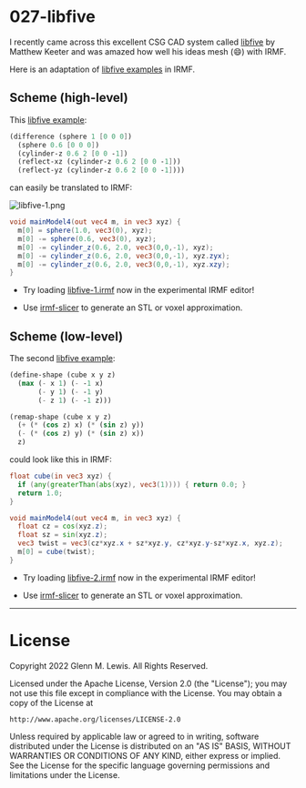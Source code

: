 # 027-libfive

I recently came across this excellent CSG CAD system called
[libfive](https://libfive.com)
by Matthew Keeter and was amazed how well his ideas mesh (:smile:)
with IRMF.

Here is an adaptation of [libfive examples](https://libfive.com/examples)
in IRMF.

## Scheme (high-level)

This [libfive example](https://libfive.com/examples/#stdlib):

```scheme
(difference (sphere 1 [0 0 0])
  (sphere 0.6 [0 0 0])
  (cylinder-z 0.6 2 [0 0 -1])
  (reflect-xz (cylinder-z 0.6 2 [0 0 -1]))
  (reflect-yz (cylinder-z 0.6 2 [0 0 -1])))
```

can easily be translated to IRMF:

![libfive-1.png](libfive-1.png)

```glsl
void mainModel4(out vec4 m, in vec3 xyz) {
  m[0] = sphere(1.0, vec3(0), xyz);
  m[0] -= sphere(0.6, vec3(0), xyz);
  m[0] -= cylinder_z(0.6, 2.0, vec3(0,0,-1), xyz);
  m[0] -= cylinder_z(0.6, 2.0, vec3(0,0,-1), xyz.zyx);
  m[0] -= cylinder_z(0.6, 2.0, vec3(0,0,-1), xyz.xzy);
}
```

* Try loading [libfive-1.irmf](https://gmlewis.github.io/irmf-editor/?s=github.com/gmlewis/irmf-examples/blob/master/examples/027-libfive/libfive-1.irmf) now in the experimental IRMF editor!

* Use [irmf-slicer](https://github.com/gmlewis/irmf-slicer) to generate an STL or voxel approximation.

## Scheme (low-level)

The second [libfive example](https://libfive.com/examples/#scheme):

```scheme
(define-shape (cube x y z)
  (max (- x 1) (- -1 x)
       (- y 1) (- -1 y)
       (- z 1) (- -1 z)))

(remap-shape (cube x y z)
  (+ (* (cos z) x) (* (sin z) y))
  (- (* (cos z) y) (* (sin z) x))
  z)
```

could look like this in IRMF:

```glsl
float cube(in vec3 xyz) {
  if (any(greaterThan(abs(xyz), vec3(1)))) { return 0.0; }
  return 1.0;
}

void mainModel4(out vec4 m, in vec3 xyz) {
  float cz = cos(xyz.z);
  float sz = sin(xyz.z);
  vec3 twist = vec3(cz*xyz.x + sz*xyz.y, cz*xyz.y-sz*xyz.x, xyz.z);
  m[0] = cube(twist);
}
```

* Try loading [libfive-2.irmf](https://gmlewis.github.io/irmf-editor/?s=github.com/gmlewis/irmf-examples/blob/master/examples/027-libfive/libfive-2.irmf) now in the experimental IRMF editor!

* Use [irmf-slicer](https://github.com/gmlewis/irmf-slicer) to generate an STL or voxel approximation.


----------------------------------------------------------------------

# License

Copyright 2022 Glenn M. Lewis. All Rights Reserved.

Licensed under the Apache License, Version 2.0 (the "License");
you may not use this file except in compliance with the License.
You may obtain a copy of the License at

    http://www.apache.org/licenses/LICENSE-2.0

Unless required by applicable law or agreed to in writing, software
distributed under the License is distributed on an "AS IS" BASIS,
WITHOUT WARRANTIES OR CONDITIONS OF ANY KIND, either express or implied.
See the License for the specific language governing permissions and
limitations under the License.
